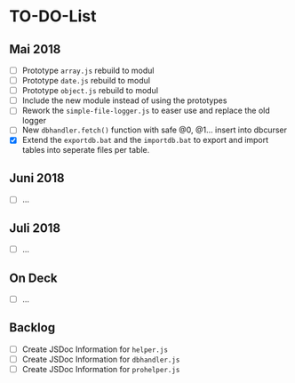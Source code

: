 
# __TO-DO-List__

## Mai 2018

 - [ ] Prototype `array.js` rebuild to modul
 - [ ] Prototype `date.js` rebuild to modul
 - [ ] Prototype `object.js` rebuild to modul
 - [ ] Include the new module instead of using the prototypes
 - [ ] Rework the `simple-file-logger.js` to easer use and replace the old logger
 - [ ] New `dbhandler.fetch()` function with safe @0, @1... insert into dbcurser
 - [x] Extend the `exportdb.bat` and the `importdb.bat` to export and import tables into seperate files per table.

## Juni 2018

 - [ ] ...

## Juli 2018

 - [ ] ...

## On Deck

 - [ ] ...

## Backlog

 - [ ] Create JSDoc Information for `helper.js`
 - [ ] Create JSDoc Information for `dbhandler.js`
 - [ ] Create JSDoc Information for `prohelper.js`
